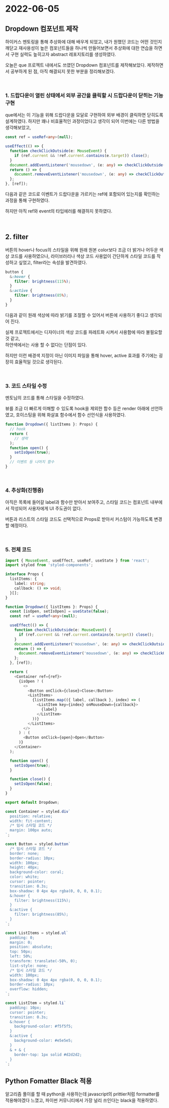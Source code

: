 # 2022-06-05

## Dropdown 컴포넌트 제작

하이커스 멘토링을 통해 추상화에 대해 배우게 되었고,
내가 원했던 코드는 어떤 것인지 깨닫고 재사용성이 높은 컴포넌트들을 하나씩 만들어보면서
추상화에 대한 연습을 하면서 구현 실력도 높히고자 abstract 레포지토리를 생성하였다.

오늘은 que 프로젝트 내에서도 쓰였던 Dropdown 컴포넌트를 제작해보았다.
제작하면서 공부하게 된 점, 아직 해결되지 못한 부분을 정리해보겠다.

<br>

### 1. 드랍다운이 열린 상태에서 외부 공간을 클릭할 시 드랍다운이 닫히는 기능 구현

que에서는 이 기능을 위해 드랍다운을 모달로 구현하여 외부 배경이 클릭하면 닫히도록 설계하였다.
하지만 꽤나 비효율적인 과정이었다고 생각이 되어 이번에는 다른 방법을 생각해보았고,

```ts
const ref = useRef<any>(null);

useEffect(() => {
  function checkClickOutside(e: MouseEvent) {
    if (ref.current && !ref.current.contains(e.target)) close();
  }
  document.addEventListener('mousedown', (e: any) => checkClickOutside(e));
  return () => {
    document.removeEventListener('mousedown', (e: any) => checkClickOutside(e));
  };
}, [ref]);
```

다음과 같은 코드로 이벤트가 드랍다운을 가르키는 ref에 포함되어 있는지를 확인하는 과정을 통해 구현하였다.

하지만 아직 ref와 event의 타입에러를 해결하지 못하였다.

<br>

## 2. filter

버튼의 hover나 focus의 스타일을 위해 원래 원본 color보다 조금 더 밝거나 어두운 색상 코드를 사용하였으나,
라이브러리나 색상 코드 사용없이 간단하게 스타일 코드를 작성하고 싶었고, filter라는 속성을 발견하였다.

```scss
button {
  &:hover {
    filter: brightness(115%);
  }
  &:active {
    filter: brightness(85%);
  }
}
```

다음과 같이 원래 색상에 따라 밝기를 조절할 수 있어서 버튼에 사용하기 좋다고 생각되어 진다.

실제 프로젝트에서는 디자이너의 색상 코드를 파레트화 시켜서 사용함에 따라 불필요할 것 같고,  
하얀색에서는 사용 할 수 없다는 단점이 있다.

하지만 이런 배경색 지정이 아닌 이미지 파일을 통해 hover, active 효과를 주기에는 굉장히 효율적일 것으로 생각된다.

<br>

### 3. 코드 스타일 수정

멘토님의 코드를 통해 스타일을 수정하였다.

뷰를 조금 더 빠르게 이해할 수 있도록 hook을 제외한 함수 등은 render 아래에 선언하였고,
호이스팅을 위해 화살표 함수에서 함수 선언식을 사용하였다.

```ts
function Dropdown({ listItems }: Props) {
  // hook
  return (
    // 생략
  );
  function open() {
    setIsOpen(true);
  }
  // 이벤트 등 나머지 함수
}
```

<br>

### 4. 추상화(진행중)

아직은 목록에 들어갈 label과 함수만 받아서 보여주고, 스타일 코드는 컴포넌트 내부에서 작성되어 사용자에게 UI 주도권이 없다.

버튼과 리스트의 스타일 코드도 선택적으로 Props로 받아서 커스텀이 가능하도록 변경할 예정이다.

<br>

### 5. 전체 코드

```ts
import { MouseEvent, useEffect, useRef, useState } from 'react';
import styled from 'styled-components';

interface Props {
  listItems: {
    label: string;
    callback: () => void;
  }[];
}

function Dropdown({ listItems }: Props) {
  const [isOpen, setIsOpen] = useState(false);
  const ref = useRef<any>(null);

  useEffect(() => {
    function checkClickOutside(e: MouseEvent) {
      if (ref.current && !ref.current.contains(e.target)) close();
    }
    document.addEventListener('mousedown', (e: any) => checkClickOutside(e));
    return () => {
      document.removeEventListener('mousedown', (e: any) => checkClickOutside(e));
    };
  }, [ref]);

  return (
    <Container ref={ref}>
      {isOpen ? (
        <>
          <Button onClick={close}>Close</Button>
          <ListItems>
            {listItems.map(({ label, callback }, index) => (
              <ListItem key={index} onMouseDown={callback}>
                {label}
              </ListItem>
            ))}
          </ListItems>
        </>
      ) : (
        <Button onClick={open}>Open</Button>
      )}
    </Container>
  );

  function open() {
    setIsOpen(true);
  }

  function close() {
    setIsOpen(false);
  }
}

export default Dropdown;

const Container = styled.div`
  position: relative;
  width: fit-content;
  /* 임시 스타일 코드 */
  margin: 100px auto;
`;

const Button = styled.button`
  /* 임시 스타일 코드 */
  border: none;
  border-radius: 10px;
  width: 100px;
  height: 40px;
  background-color: coral;
  color: white;
  cursor: pointer;
  transition: 0.3s;
  box-shadow: 0 4px 4px rgba(0, 0, 0, 0.1);
  &:hover {
    filter: brightness(115%);
  }
  &:active {
    filter: brightness(85%);
  }
`;

const ListItems = styled.ul`
  padding: 0;
  margin: 0;
  position: absolute;
  top: 50px;
  left: 50%;
  transform: translate(-50%, 0);
  list-style: none;
  /* 임시 스타일 코드 */
  width: 100px;
  box-shadow: 0 4px 4px rgba(0, 0, 0, 0.1);
  border-radius: 10px;
  overflow: hidden;
`;

const ListItem = styled.li`
  padding: 10px;
  cursor: pointer;
  transition: 0.3s;
  &:hover {
    background-color: #f5f5f5;
  }
  &:active {
    background-color: #e5e5e5;
  }
  & + & {
    border-top: 1px solid #d2d2d2;
  }
`;

```

## Python Fomatter Black 적용

알고리즘 풀이를 할 때 python을 사용하는데 javascript의 prittier처럼 formatter를 적용해야겠다 느꼈고, 
파이썬 커뮤니티에서 가장 널리 쓰인다는 black을 적용하였다.